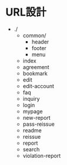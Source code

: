 # URL設計

- ./
    - common/
        - header
        - footer
        - menu
    - index
    - agreement
    - bookmark
    - edit
    - edit-account
    - faq
    - inquiry
    - login
    - mypage
    - new-report
    - pass-reissue
    - readme
    - reissue
    - report
    - search
    - violation-report
